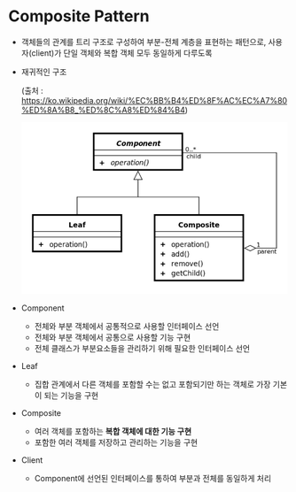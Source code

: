 # Composite Pattern

- 객체들의 관계를 트리 구조로 구성하여 부분-전체 계층을 표현하는 패턴으로, 사용자(client)가 단일 객체와 복합 객체 모두 동일하게 다루도록

* 재귀적인 구조

  (출처 : https://ko.wikipedia.org/wiki/%EC%BB%B4%ED%8F%AC%EC%A7%80%ED%8A%B8_%ED%8C%A8%ED%84%B4)

  ![구조](class_diagram.png)

* Component
  - 전체와 부분 객체에서 공통적으로 사용할 인터페이스 선언
  - 전체와 부분 객체에서 공통으로 사용할 기능 구현
  - 전체 클래스가 부분요소들을 관리하기 위해 필요한 인터페이스 선언
* Leaf
  - 집합 관계에서 다른 객체를 포함할 수는 없고 포함되기만 하는 객체로 가장 기본이 되는 기능을 구현
* Composite
  - 여러 객체를 포함하는 **복합 객체에 대한 기능 구현**
  - 포함한 여러 객체를 저장하고 관리하는 기능을 구현
* Client
  - Component에 선언된 인터페이스를 통하여 부분과 전체를 동일하게 처리
